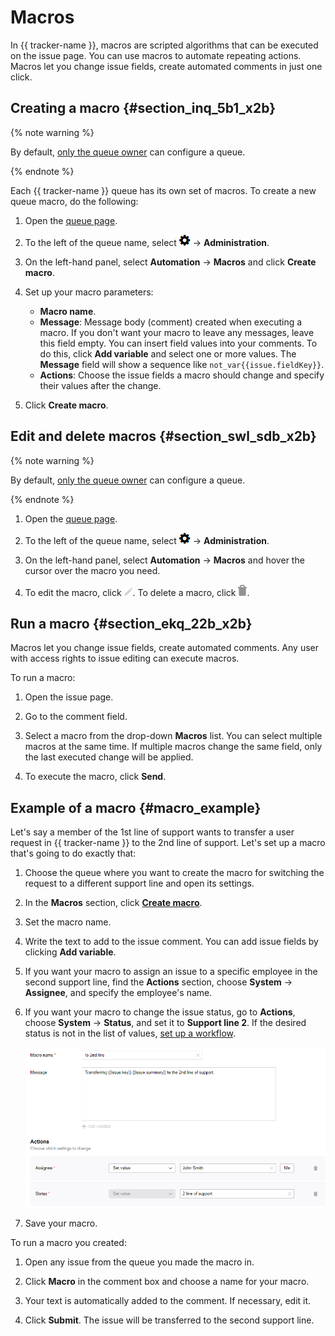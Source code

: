 # Macros

In {{ tracker-name }}, macros are scripted algorithms that can be executed on the issue page. You can use macros to automate repeating actions. Macros let you change issue fields, create automated comments in just one click.

## Creating a macro {#section_inq_5b1_x2b}

{% note warning %}

By default, [only the queue owner](queue-access.md) can configure a queue.

{% endnote %}

Each {{ tracker-name }} queue has its own set of macros. To create a new queue macro, do the following:

1. Open the [queue page](../user/queue.md).

1. To the left of the queue name, select ![](../../_assets/tracker/icon-settings.png) → **Administration**.

1. On the left-hand panel, select **Automation** → **Macros** and click **Create macro**.

1. Set up your macro parameters:
    - **Macro name**.
    - **Message**: Message body (comment) created when executing a macro. If you don't want your macro to leave any messages, leave this field empty.
You can insert field values into your comments. To do this, click **Add variable** and select one or more values. The **Message** field will show a sequence like `not_var{{issue.fieldKey}}`.
    - **Actions**: Choose the issue fields a macro should change and specify their values after the change.

1. Click **Create macro**.

## Edit and delete macros {#section_swl_sdb_x2b}

{% note warning %}

By default, [only the queue owner](queue-access.md) can configure a queue.

{% endnote %}

1. Open the [queue page](../user/queue.md).

1. To the left of the queue name, select ![](../../_assets/tracker/icon-settings.png) → **Administration**.

1. On the left-hand panel, select **Automation** → **Macros** and hover the cursor over the macro you need.

1. To edit the macro, click ![](../../_assets/tracker/icon-edit.png).
To delete a macro, click ![](../../_assets/tracker/icon-delete.png).

## Run a macro {#section_ekq_22b_x2b}

Macros let you change issue fields, create automated comments. Any user with access rights to issue editing can execute macros.

To run a macro:

1. Open the issue page.

1. Go to the comment field.

1. Select a macro from the drop-down **Macros** list.
You can select multiple macros at the same time. If multiple macros change the same field, only the last executed change will be applied.


1. To execute the macro, click **Send**.

## Example of a macro {#macro_example}


Let's say a member of the 1st line of support wants to transfer a user request in {{ tracker-name }} to the 2nd line of support. Let's set up a macro that's going to do exactly that:

1. Choose the queue where you want to create the macro for switching the request to a different support line and open its settings.

1. In the **Macros** section, click [**Create macro**](#section_inq_5b1_x2b).

1. Set the macro name.

1. Write the text to add to the issue comment. You can add issue fields by clicking **Add variable**.

1. If you want your macro to assign an issue to a specific employee in the second support line, find the **Actions** section, choose **System** → **Assignee**, and specify the employee's name.

1. If you want your macro to change the issue status, go to **Actions**, choose **System** → **Status**, and set it to **Support line 2**.
If the desired status is not in the list of values, [set up a workflow](add-workflow.md).

   ![](../../_assets/tracker/macro-example-line2.png)

1. Save your macro.

To run a macro you created:

1. Open any issue from the queue you made the macro in.

1. Click **Macro** in the comment box and choose a name for your macro.

1. Your text is automatically added to the comment. If necessary, edit it.

1. Click **Submit**. The issue will be transferred to the second support line.

